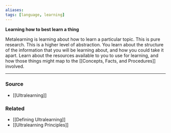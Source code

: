 ```yaml
---
aliases: 
tags: [language, learning]
---
```

**Learning how to best learn a thing**

Metalearning is learning about how to learn a particular topic. This is pure research. This is a higher level of abstraction. You learn about the structure of the information that you will be learning about, and how you could take it apart. Learn about the resources available to you to use for learning, and how those things might map to the [[Concepts, Facts, and Procedures]] involved.

---
### Source
- [[Ultralearning]]

### Related
- [[Defining Ultralearning]]
- [[Ultralearning Principles]]
 